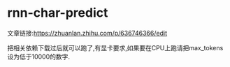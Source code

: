 # rnn-char-predict
文章链接:https://zhuanlan.zhihu.com/p/636746366/edit

把相关依赖下载过后就可以跑了,有显卡要求,如果要在CPU上跑请把max_tokens设为低于10000的数字.
